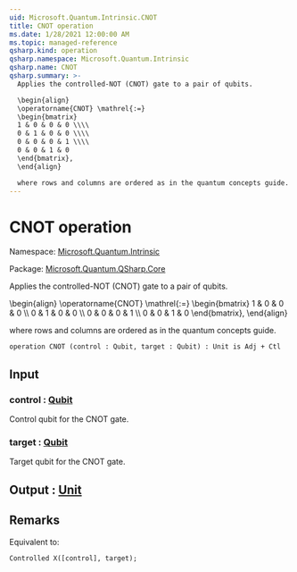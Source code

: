 ```yaml
---
uid: Microsoft.Quantum.Intrinsic.CNOT
title: CNOT operation
ms.date: 1/28/2021 12:00:00 AM
ms.topic: managed-reference
qsharp.kind: operation
qsharp.namespace: Microsoft.Quantum.Intrinsic
qsharp.name: CNOT
qsharp.summary: >-
  Applies the controlled-NOT (CNOT) gate to a pair of qubits.

  \begin{align}
  \operatorname{CNOT} \mathrel{:=}
  \begin{bmatrix}
  1 & 0 & 0 & 0 \\\\
  0 & 1 & 0 & 0 \\\\
  0 & 0 & 0 & 1 \\\\
  0 & 0 & 1 & 0
  \end{bmatrix},
  \end{align}

  where rows and columns are ordered as in the quantum concepts guide.
---
```


# CNOT operation

Namespace: [Microsoft.Quantum.Intrinsic](xref:Microsoft.Quantum.Intrinsic)

Package: [Microsoft.Quantum.QSharp.Core](https://nuget.org/packages/Microsoft.Quantum.QSharp.Core)


Applies the controlled-NOT (CNOT) gate to a pair of qubits.\begin{align}\operatorname{CNOT} \mathrel{:=}\begin{bmatrix}1 & 0 & 0 & 0 \\\\0 & 1 & 0 & 0 \\\\0 & 0 & 0 & 1 \\\\0 & 0 & 1 & 0\end{bmatrix},\end{align}where rows and columns are ordered as in the quantum concepts guide.

```qsharp
operation CNOT (control : Qubit, target : Qubit) : Unit is Adj + Ctl
```


## Input

### control : [Qubit](xref:microsoft.quantum.lang-ref.qubit)

Control qubit for the CNOT gate.


### target : [Qubit](xref:microsoft.quantum.lang-ref.qubit)

Target qubit for the CNOT gate.



## Output : [Unit](xref:microsoft.quantum.lang-ref.unit)



## Remarks

Equivalent to:```qsharpControlled X([control], target);```